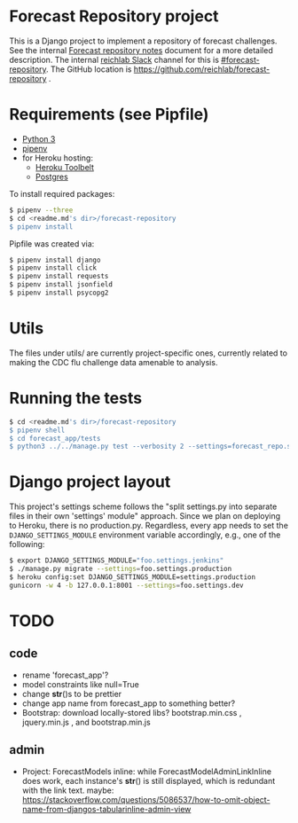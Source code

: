 # Forecast Repository project
This is a Django project to implement a repository of forecast challenges. See the internal
[Forecast repository notes](https://docs.google.com/document/d/1cKQY0tgSR8QkxvJUEuMR1xBCvzNYBnMhkNYgK3hCOsk) document
for a more detailed description. The internal [reichlab Slack](https://reichlab.slack.com) channel for this is 
[#forecast-repository](https://reichlab.slack.com/messages/C57HNDFN0/). The GitHub location is
https://github.com/reichlab/forecast-repository .


# Requirements (see Pipfile)
- [Python 3](http://install.python-guide.org)
- [pipenv](https://docs.pipenv.org/)
- for Heroku hosting:
  - [Heroku Toolbelt](https://toolbelt.heroku.com/)
  - [Postgres](https://devcenter.heroku.com/articles/heroku-postgresql#local-setup)


To install required packages:
```bash
$ pipenv --three
$ cd <readme.md's dir>/forecast-repository
$ pipenv install
```

Pipfile was created via:
```bash
$ pipenv install django
$ pipenv install click
$ pipenv install requests
$ pipenv install jsonfield
$ pipenv install psycopg2
```


# Utils
The files under utils/ are currently project-specific ones, currently related to making the CDC flu challenge data
amenable to analysis.


# Running the tests
```bash
$ cd <readme.md's dir>/forecast-repository
$ pipenv shell
$ cd forecast_app/tests
$ python3 ../../manage.py test --verbosity 2 --settings=forecast_repo.settings.local_sqlite3
```

# Django project layout

This project's settings scheme follows the "split settings.py into separate files in their own 'settings' module"
approach. Since we plan on deploying to Heroku, there is no production.py. Regardless, every app needs to set
the `DJANGO_SETTINGS_MODULE` environment variable accordingly, e.g., one of the following:
```bash
$ export DJANGO_SETTINGS_MODULE="foo.settings.jenkins"
$ ./manage.py migrate --settings=foo.settings.production
$ heroku config:set DJANGO_SETTINGS_MODULE=settings.production
gunicorn -w 4 -b 127.0.0.1:8001 --settings=foo.settings.dev
```


# TODO

## code
- rename 'forecast_app'?
- model constraints like null=True
- change __str__()s to be prettier
- change app name from forecast_app to something better?
- Bootstrap: download locally-stored libs? bootstrap.min.css , jquery.min.js , and bootstrap.min.js


## admin
- Project: ForecastModels inline: while ForecastModelAdminLinkInline does work, each instance's __str__() is still
  displayed, which is redundant with the link text. maybe: https://stackoverflow.com/questions/5086537/how-to-omit-object-name-from-djangos-tabularinline-admin-view

